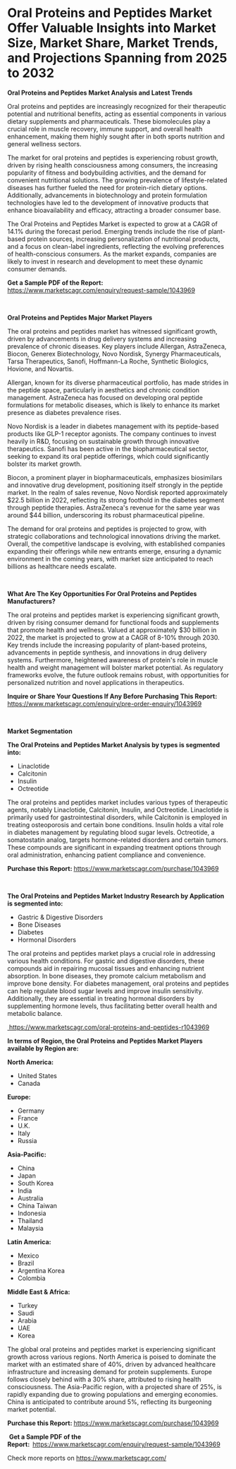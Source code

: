 <p><h1>Oral Proteins and Peptides Market Offer Valuable Insights into Market Size, Market Share, Market Trends, and Projections Spanning from 2025 to 2032</h1></p><p><strong>Oral Proteins and Peptides Market Analysis and Latest Trends</strong></p>
<p><p>Oral proteins and peptides are increasingly recognized for their therapeutic potential and nutritional benefits, acting as essential components in various dietary supplements and pharmaceuticals. These biomolecules play a crucial role in muscle recovery, immune support, and overall health enhancement, making them highly sought after in both sports nutrition and general wellness sectors. </p><p>The market for oral proteins and peptides is experiencing robust growth, driven by rising health consciousness among consumers, the increasing popularity of fitness and bodybuilding activities, and the demand for convenient nutritional solutions. The growing prevalence of lifestyle-related diseases has further fueled the need for protein-rich dietary options. Additionally, advancements in biotechnology and protein formulation technologies have led to the development of innovative products that enhance bioavailability and efficacy, attracting a broader consumer base.</p><p>The Oral Proteins and Peptides Market is expected to grow at a CAGR of 14.1% during the forecast period. Emerging trends include the rise of plant-based protein sources, increasing personalization of nutritional products, and a focus on clean-label ingredients, reflecting the evolving preferences of health-conscious consumers. As the market expands, companies are likely to invest in research and development to meet these dynamic consumer demands.</p></p>
<p><strong>Get a Sample PDF of the Report:&nbsp;</strong> <a href="https://www.marketscagr.com/enquiry/request-sample/1043969?utm_campaign=2955&utm_medium=2&utm_source=Github&utm_content=ia&utm_term=08032025&utm_id=oral-proteins-and-peptides">https://www.marketscagr.com/enquiry/request-sample/1043969</a></p>
<p>&nbsp;</p>
<p><strong>Oral Proteins and Peptides Major Market Players</strong></p>
<p><p>The oral proteins and peptides market has witnessed significant growth, driven by advancements in drug delivery systems and increasing prevalence of chronic diseases. Key players include Allergan, AstraZeneca, Biocon, Generex Biotechnology, Novo Nordisk, Synergy Pharmaceuticals, Tarsa Therapeutics, Sanofi, Hoffmann-La Roche, Synthetic Biologics, Hovione, and Novartis.</p><p>Allergan, known for its diverse pharmaceutical portfolio, has made strides in the peptide space, particularly in aesthetics and chronic condition management. AstraZeneca has focused on developing oral peptide formulations for metabolic diseases, which is likely to enhance its market presence as diabetes prevalence rises.</p><p>Novo Nordisk is a leader in diabetes management with its peptide-based products like GLP-1 receptor agonists. The company continues to invest heavily in R&D, focusing on sustainable growth through innovative therapeutics. Sanofi has been active in the biopharmaceutical sector, seeking to expand its oral peptide offerings, which could significantly bolster its market growth.</p><p>Biocon, a prominent player in biopharmaceuticals, emphasizes biosimilars and innovative drug development, positioning itself strongly in the peptide market. In the realm of sales revenue, Novo Nordisk reported approximately $22.5 billion in 2022, reflecting its strong foothold in the diabetes segment through peptide therapies. AstraZeneca's revenue for the same year was around $44 billion, underscoring its robust pharmaceutical pipeline.</p><p>The demand for oral proteins and peptides is projected to grow, with strategic collaborations and technological innovations driving the market. Overall, the competitive landscape is evolving, with established companies expanding their offerings while new entrants emerge, ensuring a dynamic environment in the coming years, with market size anticipated to reach billions as healthcare needs escalate.</p></p>
<p>&nbsp;</p>
<p><strong>What Are The Key Opportunities For Oral Proteins and Peptides Manufacturers?</strong></p>
<p><p>The oral proteins and peptides market is experiencing significant growth, driven by rising consumer demand for functional foods and supplements that promote health and wellness. Valued at approximately $30 billion in 2022, the market is projected to grow at a CAGR of 8-10% through 2030. Key trends include the increasing popularity of plant-based proteins, advancements in peptide synthesis, and innovations in drug delivery systems. Furthermore, heightened awareness of protein's role in muscle health and weight management will bolster market potential. As regulatory frameworks evolve, the future outlook remains robust, with opportunities for personalized nutrition and novel applications in therapeutics.</p></p>
<p><strong>Inquire or Share Your Questions If Any Before Purchasing This Report:</strong> <a href="https://www.marketscagr.com/enquiry/pre-order-enquiry/1043969?utm_campaign=2955&utm_medium=2&utm_source=Github&utm_content=ia&utm_term=08032025&utm_id=oral-proteins-and-peptides">https://www.marketscagr.com/enquiry/pre-order-enquiry/1043969</a></p>
<p>&nbsp;</p>
<p><strong>Market Segmentation</strong></p>
<p><strong>The Oral Proteins and Peptides Market Analysis by types is segmented into:</strong></p>
<p><ul><li>Linaclotide</li><li>Calcitonin</li><li>Insulin</li><li>Octreotide</li></ul></p>
<p><p>The oral proteins and peptides market includes various types of therapeutic agents, notably Linaclotide, Calcitonin, Insulin, and Octreotide. Linaclotide is primarily used for gastrointestinal disorders, while Calcitonin is employed in treating osteoporosis and certain bone conditions. Insulin holds a vital role in diabetes management by regulating blood sugar levels. Octreotide, a somatostatin analog, targets hormone-related disorders and certain tumors. These compounds are significant in expanding treatment options through oral administration, enhancing patient compliance and convenience.</p></p>
<p><strong>Purchase this Report:&nbsp;</strong><a href="https://www.marketscagr.com/purchase/1043969?utm_campaign=2955&utm_medium=2&utm_source=Github&utm_content=ia&utm_term=08032025&utm_id=oral-proteins-and-peptides">https://www.marketscagr.com/purchase/1043969</a></p>
<p>&nbsp;</p>
<p><strong>The Oral Proteins and Peptides Market Industry Research by Application is segmented into:</strong></p>
<p><ul><li>Gastric & Digestive Disorders</li><li>Bone Diseases</li><li>Diabetes</li><li>Hormonal Disorders</li></ul></p>
<p><p>The oral proteins and peptides market plays a crucial role in addressing various health conditions. For gastric and digestive disorders, these compounds aid in repairing mucosal tissues and enhancing nutrient absorption. In bone diseases, they promote calcium metabolism and improve bone density. For diabetes management, oral proteins and peptides can help regulate blood sugar levels and improve insulin sensitivity. Additionally, they are essential in treating hormonal disorders by supplementing hormone levels, thus facilitating better overall health and metabolic balance.</p></p>
<p><a href="https://www.marketscagr.com/oral-proteins-and-peptides-r1043969?utm_campaign=2955&utm_medium=2&utm_source=Github&utm_content=ia&utm_term=08032025&utm_id=oral-proteins-and-peptides">&nbsp;https://www.marketscagr.com/oral-proteins-and-peptides-r1043969</a></p>
<p><strong>In terms of Region, the Oral Proteins and Peptides Market Players available by Region are:</strong></p>
<p>
    <p> <strong> North America: </strong>
        <ul>
            <li>United States</li>
            <li>Canada</li>
        </ul>
        </p> 
    <p> <strong> Europe: </strong>
        <ul>
            <li>Germany</li>
            <li>France</li>
            <li>U.K.</li>
            <li>Italy</li>
            <li>Russia</li>
        </ul>
        </p> 
    <p> <strong> Asia-Pacific: </strong>
        <ul>
            <li>China</li>
            <li>Japan</li>
            <li>South Korea</li>
            <li>India</li>
            <li>Australia</li>
            <li>China Taiwan</li>
            <li>Indonesia</li>
            <li>Thailand</li>
            <li>Malaysia</li>
        </ul>
        </p> 
    <p> <strong> Latin America: </strong>
        <ul>
            <li>Mexico</li>
            <li>Brazil</li>
            <li>Argentina Korea</li>
            <li>Colombia</li>
        </ul>
        </p> 
    <p> <strong> Middle East & Africa: </strong>
        <ul>
            <li>Turkey</li>
            <li>Saudi</li>
            <li>Arabia</li>
            <li>UAE</li>
            <li>Korea</li>
        </ul>
    </p>
    </p>
<p><p>The global oral proteins and peptides market is experiencing significant growth across various regions. North America is poised to dominate the market with an estimated share of 40%, driven by advanced healthcare infrastructure and increasing demand for protein supplements. Europe follows closely behind with a 30% share, attributed to rising health consciousness. The Asia-Pacific region, with a projected share of 25%, is rapidly expanding due to growing populations and emerging economies. China is anticipated to contribute around 5%, reflecting its burgeoning market potential.</p></p>
<p><strong>Purchase this Report: </strong><a href="https://www.marketscagr.com/purchase/1043969?utm_campaign=2955&utm_medium=2&utm_source=Github&utm_content=ia&utm_term=08032025&utm_id=oral-proteins-and-peptides">https://www.marketscagr.com/purchase/1043969</a></p>
<p>&nbsp;<strong>Get a Sample PDF of the Report:&nbsp;&nbsp;</strong><a href="https://www.marketscagr.com/enquiry/request-sample/1043969?utm_campaign=2955&utm_medium=2&utm_source=Github&utm_content=ia&utm_term=08032025&utm_id=oral-proteins-and-peptides">https://www.marketscagr.com/enquiry/request-sample/1043969</a></p>
<p><strong></strong></p>
<p>Check more reports on <a href="https://www.marketscagr.com/?utm_campaign=2955&utm_medium=2&utm_source=Github&utm_content=ia&utm_term=08032025&utm_id=oral-proteins-and-peptides">https://www.marketscagr.com/</a></p>
